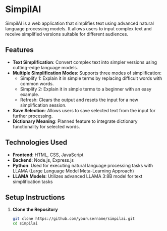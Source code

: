 # SimpilAI

SimpilAI is a web application that simplifies text using advanced natural language processing models. It allows users to input complex text and receive simplified versions suitable for different audiences.

## Features

- **Text Simplification**: Convert complex text into simpler versions using cutting-edge language models.
- **Multiple Simplification Modes**: Supports three modes of simplification:
  - Simplify 1: Explain it in simple terms by replacing difficult words with common words.
  - Simplify 2: Explain it in simple terms to a beginner with an easy example.
  - Refresh: Clears the output and resets the input for a new simplification session.
- **Save Selection**: Allows users to save selected text from the input for further processing.
- **Dictionary Meaning**: Planned feature to integrate dictionary functionality for selected words.

## Technologies Used

- **Frontend**: HTML, CSS, JavaScript
- **Backend**: Node.js, Express.js
- **Python**: Used for executing natural language processing tasks with LLAMA (Large Language Model Meta-Learning Approach)
- **LLAMA Models**: Utilizes advanced LLAMA 3:8B model for text simplification tasks

## Setup Instructions

1. **Clone the Repository**
   ```bash
   git clone https://github.com/yourusername/simpilai.git
   cd simpilai

